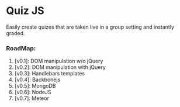 <h1>Quiz JS</h1>
<p>Easily create quizes that are taken live in a group setting and instantly graded.</p>

<h3>RoadMap:</h3>
<ol>
<li>[v0.1]: DOM manipulation w/o jQuery</li>
<li>[v0.2]: DOM manipulation with jQuery</li>
<li>[v0.3]: Handlebars templates</li>
<li>[v0.4]: Backbonejs</li>
<li>[v0.5]: MongoDB</li>
<li>[v0.6]: NodeJS</li>
<li>[v0.7]: Meteor</li>
</ol>
